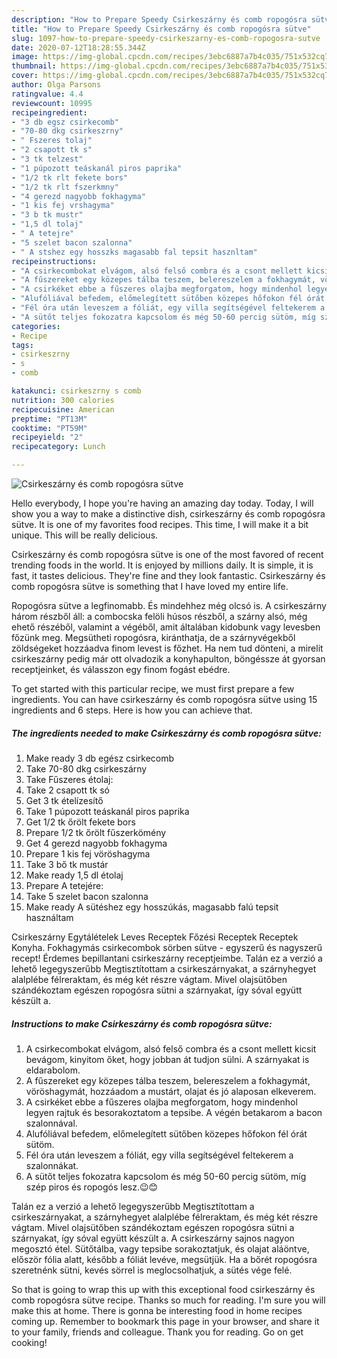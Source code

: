 ```yaml
---
description: "How to Prepare Speedy Csirkeszárny és comb ropogósra sütve"
title: "How to Prepare Speedy Csirkeszárny és comb ropogósra sütve"
slug: 1097-how-to-prepare-speedy-csirkeszarny-es-comb-ropogosra-sutve
date: 2020-07-12T18:28:55.344Z
image: https://img-global.cpcdn.com/recipes/3ebc6887a7b4c035/751x532cq70/csirkeszarny-es-comb-ropogosra-sutve-recept-foto.jpg
thumbnail: https://img-global.cpcdn.com/recipes/3ebc6887a7b4c035/751x532cq70/csirkeszarny-es-comb-ropogosra-sutve-recept-foto.jpg
cover: https://img-global.cpcdn.com/recipes/3ebc6887a7b4c035/751x532cq70/csirkeszarny-es-comb-ropogosra-sutve-recept-foto.jpg
author: Olga Parsons
ratingvalue: 4.4
reviewcount: 10995
recipeingredient:
- "3 db egsz csirkecomb"
- "70-80 dkg csirkeszrny"
- " Fszeres tolaj"
- "2 csapott tk s"
- "3 tk telzest"
- "1 púpozott teáskanál piros paprika"
- "1/2 tk rlt fekete bors"
- "1/2 tk rlt fszerkmny"
- "4 gerezd nagyobb fokhagyma"
- "1 kis fej vrshagyma"
- "3 b tk mustr"
- "1,5 dl tolaj"
- " A tetejre"
- "5 szelet bacon szalonna"
- " A stshez egy hosszks magasabb fal tepsit hasznltam"
recipeinstructions:
- "A csirkecombokat elvágom, alsó felső combra és a csont mellett kicsit bevágom, kinyitom őket, hogy jobban át tudjon sülni. A szárnyakat is eldarabolom."
- "A fűszereket egy közepes tálba teszem, belereszelem a fokhagymát, vöröshagymát, hozzáadom a mustárt, olajat és jó alaposan elkeverem."
- "A csirkéket ebbe a fűszeres olajba megforgatom, hogy mindenhol legyen rajtuk és besorakoztatom a tepsibe. A végén betakarom a bacon szalonnával."
- "Alufóliával befedem, előmelegített sütőben közepes hőfokon fél órát sütöm."
- "Fél óra után leveszem a fóliát, egy villa segítségével feltekerem a szalonnákat."
- "A sütőt teljes fokozatra kapcsolom és még 50-60 percig sütöm, míg szép piros és ropogós lesz.😉😊"
categories:
- Recipe
tags:
- csirkeszrny
- s
- comb

katakunci: csirkeszrny s comb 
nutrition: 300 calories
recipecuisine: American
preptime: "PT13M"
cooktime: "PT59M"
recipeyield: "2"
recipecategory: Lunch

---
```



![Csirkeszárny és comb ropogósra sütve](https://img-global.cpcdn.com/recipes/3ebc6887a7b4c035/751x532cq70/csirkeszarny-es-comb-ropogosra-sutve-recept-foto.jpg)

Hello everybody, I hope you're having an amazing day today. Today, I will show you a way to make a distinctive dish, csirkeszárny és comb ropogósra sütve. It is one of my favorites food recipes. This time, I will make it a bit unique. This will be really delicious.

Csirkeszárny és comb ropogósra sütve is one of the most favored of recent trending foods in the world. It is enjoyed by millions daily. It is simple, it is fast, it tastes delicious. They're fine and they look fantastic. Csirkeszárny és comb ropogósra sütve is something that I have loved my entire life.

Ropogósra sütve a legfinomabb. És mindehhez még olcsó is. A csirkeszárny három részből áll: a combocska felöli húsos részből, a szárny alsó, még ehető részéből, valamint a végéből, amit általában kidobunk vagy levesben főzünk meg. Megsütheti ropogósra, kiránthatja, de a szárnyvégekből zöldségeket hozzáadva finom levest is főzhet. Ha nem tud dönteni, a mirelit csirkeszárny pedig már ott olvadozik a konyhapulton, böngéssze át gyorsan receptjeinket, és válasszon egy finom fogást ebédre.


To get started with this particular recipe, we must first prepare a few ingredients. You can have csirkeszárny és comb ropogósra sütve using 15 ingredients and 6 steps. Here is how you can achieve that.

<!--inarticleads1-->

##### The ingredients needed to make Csirkeszárny és comb ropogósra sütve:

1. Make ready 3 db egész csirkecomb
1. Take 70-80 dkg csirkeszárny
1. Take  Fűszeres étolaj:
1. Take 2 csapott tk só
1. Get 3 tk ételízesítő
1. Take 1 púpozott teáskanál piros paprika
1. Get 1/2 tk őrölt fekete bors
1. Prepare 1/2 tk őrölt fűszerkömény
1. Get 4 gerezd nagyobb fokhagyma
1. Prepare 1 kis fej vöröshagyma
1. Take 3 bő tk mustár
1. Make ready 1,5 dl étolaj
1. Prepare  A tetejére:
1. Take 5 szelet bacon szalonna
1. Make ready  A sütéshez egy hosszúkás, magasabb falú tepsit használtam


Csirkeszárny Egytálételek Leves Receptek Főzési Receptek Receptek Konyha. Fokhagymás csirkecombok sörben sütve - egyszerű és nagyszerű recept! Érdemes bepillantani csirkeszárny receptjeimbe. Talán ez a verzió a lehető legegyszerűbb Megtisztítottam a csirkeszárnyakat, a szárnyhegyet alalplébe félreraktam, és még két részre vágtam. Mivel olajsütőben szándékoztam egészen ropogósra sütni a szárnyakat, így sóval együtt készült a. 

<!--inarticleads2-->

##### Instructions to make Csirkeszárny és comb ropogósra sütve:

1. A csirkecombokat elvágom, alsó felső combra és a csont mellett kicsit bevágom, kinyitom őket, hogy jobban át tudjon sülni. A szárnyakat is eldarabolom.
1. A fűszereket egy közepes tálba teszem, belereszelem a fokhagymát, vöröshagymát, hozzáadom a mustárt, olajat és jó alaposan elkeverem.
1. A csirkéket ebbe a fűszeres olajba megforgatom, hogy mindenhol legyen rajtuk és besorakoztatom a tepsibe. A végén betakarom a bacon szalonnával.
1. Alufóliával befedem, előmelegített sütőben közepes hőfokon fél órát sütöm.
1. Fél óra után leveszem a fóliát, egy villa segítségével feltekerem a szalonnákat.
1. A sütőt teljes fokozatra kapcsolom és még 50-60 percig sütöm, míg szép piros és ropogós lesz.😉😊


Talán ez a verzió a lehető legegyszerűbb Megtisztítottam a csirkeszárnyakat, a szárnyhegyet alalplébe félreraktam, és még két részre vágtam. Mivel olajsütőben szándékoztam egészen ropogósra sütni a szárnyakat, így sóval együtt készült a. A csirkeszárny sajnos nagyon megosztó étel. Sütőtálba, vagy tepsibe sorakoztatjuk, és olajat aláöntve, először fólia alatt, később a fóliát levéve, megsütjük. Ha a bőrét ropogósra szeretnénk sütni, kevés sörrel is meglocsolhatjuk, a sütés vége felé. 

So that is going to wrap this up with this exceptional food csirkeszárny és comb ropogósra sütve recipe. Thanks so much for reading. I'm sure you will make this at home. There is gonna be interesting food in home recipes coming up. Remember to bookmark this page in your browser, and share it to your family, friends and colleague. Thank you for reading. Go on get cooking!
